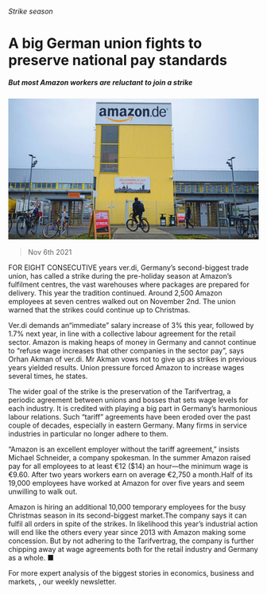 ###### Strike season

# A big German union fights to preserve national pay standards 

##### But most Amazon workers are reluctant to join a strike 

![image](images/20211106_WBP001_0.jpg) 

> Nov 6th 2021 

FOR EIGHT CONSECUTIVE years ver.di, Germany’s second-biggest trade union, has called a strike during the pre-holiday season at Amazon’s fulfilment centres, the vast warehouses where packages are prepared for delivery. This year the tradition continued. Around 2,500 Amazon employees at seven centres walked out on November 2nd. The union warned that the strikes could continue up to Christmas.

Ver.di demands an“immediate” salary increase of 3% this year, followed by 1.7% next year, in line with a collective labour agreement for the retail sector. Amazon is making heaps of money in Germany and cannot continue to “refuse wage increases that other companies in the sector pay”, says Orhan Akman of ver.di. Mr Akman vows not to give up as strikes in previous years yielded results. Union pressure forced Amazon to increase wages several times, he states.


The wider goal of the strike is the preservation of the Tarifvertrag, a periodic agreement between unions and bosses that sets wage levels for each industry. It is credited with playing a big part in Germany’s harmonious labour relations. Such “tariff” agreements have been eroded over the past couple of decades, especially in eastern Germany. Many firms in service industries in particular no longer adhere to them.

“Amazon is an excellent employer without the tariff agreement,” insists Michael Schneider, a company spokesman. In the summer Amazon raised pay for all employees to at least €12 ($14) an hour—the minimum wage is €9.60. After two years workers earn on average €2,750 a month.Half of its 19,000 employees have worked at Amazon for over five years and seem unwilling to walk out.

Amazon is hiring an additional 10,000 temporary employees for the busy Christmas season in its second-biggest market.The company says it can fulfil all orders in spite of the strikes. In likelihood this year’s industrial action will end like the others every year since 2013 with Amazon making some concession. But by not adhering to the Tarifvertrag, the company is further chipping away at wage agreements both for the retail industry and Germany as a whole. ■

For more expert analysis of the biggest stories in economics, business and markets, , our weekly newsletter.

